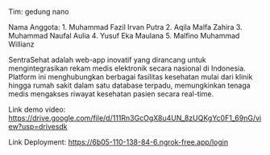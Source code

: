Tim: gedung nano

Nama Anggota:
1.⁠ ⁠Muhammad Fazil Irvan Putra 
2.⁠ ⁠Aqila Malfa Zahira
3.⁠ ⁠Muhammad Naufal Aulia 
4.⁠ ⁠Yusuf Eka Maulana 
5.⁠ ⁠Malfino Muhammad Willianz 

SentraSehat adalah web-app inovatif yang dirancang untuk mengintegrasikan rekam medis elektronik secara nasional di Indonesia. Platform ini menghubungkan berbagai fasilitas kesehatan mulai dari klinik hingga rumah sakit dalam satu database terpadu, memungkinkan tenaga medis mengakses riwayat kesehatan pasien secara real-time.

Link demo video: https://drive.google.com/file/d/111Rn3GcOgX8u4UN_8zUQKgYc0F1_69nG/view?usp=drivesdk

Link Deployment: https://6b05-110-138-84-6.ngrok-free.app/login
